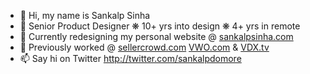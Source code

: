 - 👋 Hi, my name is Sankalp Sinha
- 🌱 Senior Product Designer  ❋  10+ yrs into design  ❋  4+ yrs in remote
- 🎨 Currently redesigning my personal website @ [sankalpsinha.com](sankalpsinha.com)
- 💼 Previously worked @ [sellercrowd.com](sellercrowd.com) [VWO.com](VWO.com) & [VDX.tv](VDX.tv)
- 📫 Say hi on Twitter http://twitter.com/sankalpdomore

<!---
sankalpdomore/sankalpdomore is a ✨ special ✨ repository because its `README.md` (this file) appears on your GitHub profile.
You can click the Preview link to take a look at your changes.
--->
